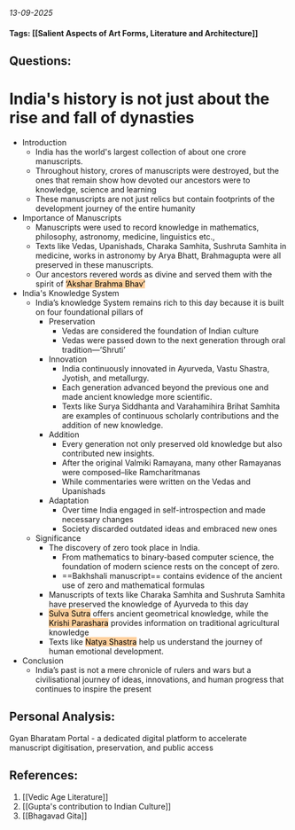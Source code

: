 *13-09-2025*
#### Tags: [[Salient Aspects of Art Forms, Literature and Architecture]]


## Questions:



# India's history is not just about the rise and fall of dynasties

- Introduction
	- India has the world's largest collection of about one crore manuscripts. 
	- Throughout history, crores of manuscripts were destroyed, but the ones that remain show how devoted our ancestors were to knowledge, science and learning
	- These manuscripts are not just relics but contain footprints of the development journey of the entire humanity
- Importance of Manuscripts
	- Manuscripts were used to record knowledge in mathematics, philosophy, astronomy, medicine, linguistics etc.,
	- Texts like Vedas, Upanishads, Charaka Samhita, Sushruta Samhita in medicine, works in astronomy by Arya Bhatt, Brahmagupta were all preserved in these manuscripts. 
	- Our ancestors revered words as divine and served them with the spirit of <mark style="background: #FFB86CA6;">‘Akshar Brahma Bhav’</mark>
- India's Knowledge System
	- India’s knowledge System remains rich to this day because it is built on four foundational pillars of 
		- Preservation 
			- Vedas are considered the foundation of Indian culture
			- Vedas were passed down to the next generation through oral tradition—‘Shruti’
		- Innovation 
			- India continuously innovated in Ayurveda, Vastu Shastra, Jyotish, and metallurgy. 
			- Each generation advanced beyond the previous one and made ancient knowledge more scientific. 
			- Texts like Surya Siddhanta and Varahamihira Brihat Samhita are examples of continuous scholarly contributions and the addition of new knowledge.
		- Addition
			- Every generation not only preserved old knowledge but also contributed new insights. 
			- After the original Valmiki Ramayana, many other Ramayanas were composed–like Ramcharitmanas
			- While commentaries were written on the Vedas and Upanishads
		- Adaptation
			- Over time India engaged in self-introspection and made necessary changes
			- Society discarded outdated ideas and embraced new ones
	- Significance
		- The discovery of zero took place in India.
			- From mathematics to binary-based computer science, the foundation of modern science rests on the concept of zero.
			- ==Bakhshali manuscript== contains evidence of the ancient use of zero and mathematical formulas
		- Manuscripts of texts like Charaka Samhita and Sushruta Samhita have preserved the knowledge of Ayurveda to this day
		- <mark style="background: #FFB86CA6;">Sulva Sutra</mark> offers ancient geometrical knowledge, while the <mark style="background: #FFB86CA6;">Krishi Parashara</mark> provides information on traditional agricultural knowledge
		- Texts like <mark style="background: #FFB86CA6;">Natya Shastra</mark> help us understand the journey of human emotional development.
- Conclusion
	- India’s past is not a mere chronicle of rulers and wars but a civilisational journey of ideas, innovations, and human progress that continues to inspire the present


## Personal Analysis:

Gyan Bharatam Portal - a dedicated digital platform to accelerate manuscript digitisation, preservation, and public access
## References:

1. [[Vedic Age Literature]]
2. [[Gupta's contribution to Indian Culture]]
3. [[Bhagavad Gita]]